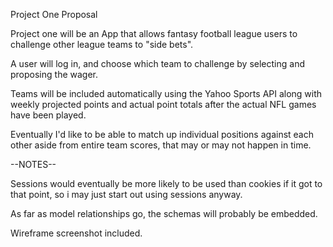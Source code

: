 Project One Proposal

Project one will be an App that allows fantasy football league users to challenge other league teams to "side bets".

A user will log in, and choose which team to challenge by selecting and proposing the wager.

Teams will be included automatically using the Yahoo Sports API along with weekly projected points and actual point totals after the actual NFL games have been played.

Eventually I'd like to be able to match up individual positions against each other aside from entire team scores, that may or may not happen in time.

--NOTES--

Sessions would eventually be more likely to be used than cookies if it got to that point, so i may just start out using sessions anyway.

As far as model relationships go, the schemas will probably be embedded.

Wireframe screenshot included.



